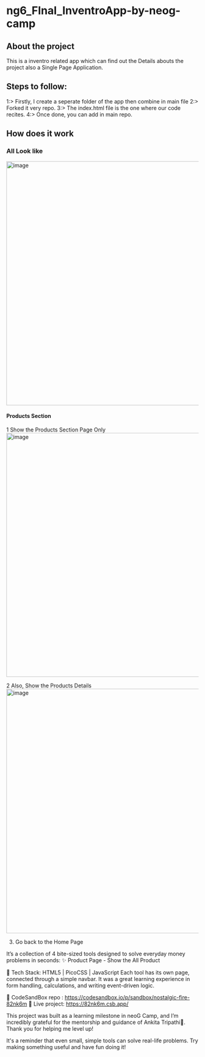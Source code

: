 # ng6_FInal_InventroApp-by-neog-camp

## About the project
This is a inventro related app which can find out the Details abouts the project also a Single Page Application.


## Steps to follow:
1:> Firstly, I create a seperate folder of the  app then combine in main file
2:> Forked it very repo.
3:> The index.html file is the one where our code recites.
4:> Once done, you can add in main repo.


## How does it work

### All Look like
 <img width="1347" height="638" alt="image" src="https://github.com/user-attachments/assets/2f686d46-38f2-404f-b074-9fa21858e8d7" />


#### Products Section 
1 Show the Products Section Page Only
<img width="1347" height="638" alt="image" src="https://github.com/user-attachments/assets/fb43e5bb-a7a6-42a8-b110-95363ac922e1" />

2 Also, Show the Products Details 
<img width="1365" height="639" alt="image" src="https://github.com/user-attachments/assets/d7690b10-3df3-4da7-be4d-888d3edd69e7" />

3. Go back to the Home Page


It’s a collection of 4 bite-sized tools designed to solve everyday money problems in seconds:
✨ Product Page - Show the All Product 
 
🧰 Tech Stack:
 HTML5 | PicoCSS | JavaScript
Each tool has its own page, connected through a simple navbar. It was a great learning experience in form handling, calculations, and writing event-driven logic.

 📁 CodeSandBox repo : https://codesandbox.io/p/sandbox/nostalgic-fire-82nk6m 
 🔗 Live project: https://82nk6m.csb.app/

This project was built as a learning milestone in neoG Camp, and I’m incredibly grateful for the mentorship and guidance of Ankita Tripathi🙌. Thank you for helping me level up!

It's a reminder that even small, simple tools can solve real-life problems. Try making something useful and have fun doing it! 
